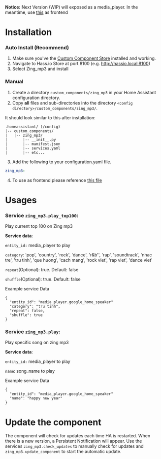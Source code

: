 **Notice:** Next Version (WIP) will exposed as a media_player. In the meantime, use [this](https://github.com/ttvt/hassio/blob/master/custom_components/zing_mp3/zing_mp3.yaml) as frontend
 
# Installation

### Auto Install (Recommend)
1. Make sure you've the [Custom Component Store](https://github.com/ttvt/hassio/tree/master/custom-component-store) installed and working.
2. Navigate to Hass.io Store at port 8100 (e.g. http://hassio.local:8100) 
3. Select Zing_mp3 and install


### Manual
1. Create a directory `custom_components/zing_mp3` in your Home Assistant configuration directory.
2. Copy **all** files and sub-directories into the directory `<config directory>/custom_components/zing_mp3/`.

It should look similar to this after installation:
```
.homeassistant/ (/config)
|-- custom_components/
|   |-- zing_mp3/
|       |-- __init__.py
|       |-- manifest.json
|       |-- services.yaml
|       |-- etc...
```

3. Add the following to your configuration.yaml file.
```yaml
zing_mp3:
```

4. To use as frontend please reference [this file](https://github.com/ttvt/hassio/blob/master/custom_components/zing_mp3/zing_mp3.yaml)


# Usages
### Service `zing_mp3.play_top100`: 
Play current top 100 on Zing mp3

**Service data**:

`entity_id:` media_player to play

`category`: 'pop', 'country', 'rock', 'dance', 'r&b'', 'rap', 'soundtrack',
                      'nhac tre', 'tru tinh', 'que huong', 'cach mang', 'rock viet', 'rap viet', 'dance viet'

`repeat`(Optional): true. Default: false

`shuffle`(Optional): true. Default: false

Example service Data
```
{
  "entity_id": "media_player.google_home_speaker"
  "category": "tru tinh",
  "repeat": false,
  "shuffle": true
}
```

### Service `zing_mp3.play`: 
Play specific song on zing mp3

**Service data**:

`entity_id:` media_player to play

`name`: song_name to play

Example service Data
```
{
  "entity_id": "media_player.google_home_speaker"
  "name": "happy new year"
}
```

# **Update the component**
The component will check for updates each time HA is restarted. When there is a new version, a Persistent Notification will appear.
Use the services `zing_mp3.check_updates` to manually check for updates and `zing_mp3.update_component` to start the automatic update.
